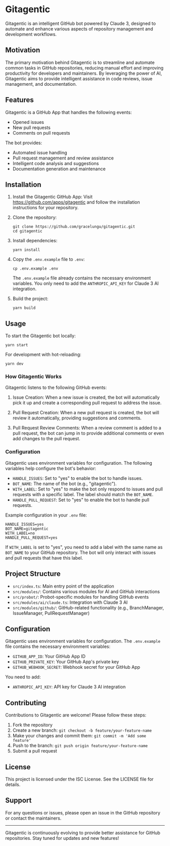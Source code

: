 # Gitagentic

Gitagentic is an intelligent GitHub bot powered by Claude 3, designed to automate and enhance various aspects of repository management and development workflows.

## Motivation

The primary motivation behind Gitagentic is to streamline and automate common tasks in GitHub repositories, reducing manual effort and improving productivity for developers and maintainers. By leveraging the power of AI, Gitagentic aims to provide intelligent assistance in code reviews, issue management, and documentation.

## Features

Gitagentic is a GitHub App that handles the following events:
- Opened issues
- New pull requests
- Comments on pull requests

The bot provides:
- Automated issue handling
- Pull request management and review assistance
- Intelligent code analysis and suggestions
- Documentation generation and maintenance

## Installation

1. Install the Gitagentic GitHub App:
   Visit https://github.com/apps/gitagentic and follow the installation instructions for your repository.

2. Clone the repository:
   ```
   git clone https://github.com/gracelungu/gitagentic.git
   cd gitagentic
   ```

3. Install dependencies:
   ```
   yarn install
   ```

4. Copy the `.env.example` file to `.env`:
   ```
   cp .env.example .env
   ```
   The `.env.example` file already contains the necessary environment variables. You only need to add the `ANTHROPIC_API_KEY` for Claude 3 AI integration.

5. Build the project:
   ```
   yarn build
   ```

## Usage

To start the Gitagentic bot locally:

```
yarn start
```

For development with hot-reloading:

```
yarn dev
```

### How Gitagentic Works

Gitagentic listens to the following GitHub events:

1. Issue Creation: When a new issue is created, the bot will automatically pick it up and create a corresponding pull request to address the issue.

2. Pull Request Creation: When a new pull request is created, the bot will review it automatically, providing suggestions and comments.

3. Pull Request Review Comments: When a review comment is added to a pull request, the bot can jump in to provide additional comments or even add changes to the pull request.

### Configuration

Gitagentic uses environment variables for configuration. The following variables help configure the bot's behavior:

- `HANDLE_ISSUES`: Set to "yes" to enable the bot to handle issues.
- `BOT_NAME`: The name of the bot (e.g., "gitagentic").
- `WITH_LABEL`: Set to "yes" to make the bot only respond to issues and pull requests with a specific label. The label should match the `BOT_NAME`.
- `HANDLE_PULL_REQUEST`: Set to "yes" to enable the bot to handle pull requests.

Example configuration in your `.env` file:

```
HANDLE_ISSUES=yes
BOT_NAME=gitagentic
WITH_LABEL=no
HANDLE_PULL_REQUEST=yes
```

If `WITH_LABEL` is set to "yes", you need to add a label with the same name as `BOT_NAME` to your GitHub repository. The bot will only interact with issues and pull requests that have this label.

## Project Structure

- `src/index.ts`: Main entry point of the application
- `src/modules/`: Contains various modules for AI and GitHub interactions
- `src/probot/`: Probot-specific modules for handling GitHub events
- `src/modules/ai/claude.ts`: Integration with Claude 3 AI
- `src/modules/github/`: GitHub-related functionality (e.g., BranchManager, IssueManager, PullRequestManager)

## Configuration

Gitagentic uses environment variables for configuration. The `.env.example` file contains the necessary environment variables:

- `GITHUB_APP_ID`: Your GitHub App ID
- `GITHUB_PRIVATE_KEY`: Your GitHub App's private key
- `GITHUB_WEBHOOK_SECRET`: Webhook secret for your GitHub App

You need to add:
- `ANTHROPIC_API_KEY`: API key for Claude 3 AI integration

## Contributing

Contributions to Gitagentic are welcome! Please follow these steps:

1. Fork the repository
2. Create a new branch: `git checkout -b feature/your-feature-name`
3. Make your changes and commit them: `git commit -m 'Add some feature'`
4. Push to the branch: `git push origin feature/your-feature-name`
5. Submit a pull request

## License

This project is licensed under the ISC License. See the LICENSE file for details.

## Support

For any questions or issues, please open an issue in the GitHub repository or contact the maintainers.

---

Gitagentic is continuously evolving to provide better assistance for GitHub repositories. Stay tuned for updates and new features!